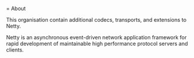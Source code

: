 = About

This organisation contain additional codecs, transports, and extensions to Netty.

Netty is an asynchronous event-driven network application framework for rapid
development of maintainable high performance protocol servers and clients.


